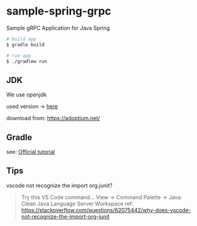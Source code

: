 # sample-spring-grpc

Sample gRPC Application for Java Spring

```sh
# build app
$ gradle build

# run app
$ ./gradlew run
```

## JDK

We use openjdk

used version -> [here](./.java-version)

download from: https://adoptium.net/

## Gradle

see: [Official tutorial](https://docs.gradle.org/current/userguide/installation.html#gs:installation)

## Tips

vscode not recognize the import org.junit?

> Try this VS Code command...
> View -> Command Palette -> Java: Clean Java Language Server Workspace
> ref: https://stackoverflow.com/questions/62075442/why-does-vscode-not-recognize-the-import-org-junit
